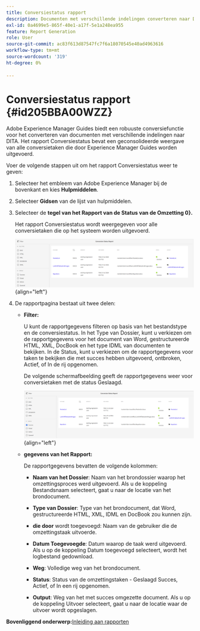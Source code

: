 ```yaml
---
title: Conversiestatus rapport
description: Documenten met verschillende indelingen converteren naar DITA in AEM Guides. Leer hoe u filters toevoegt en een statusrapport voor conversie weergeeft.
exl-id: 0a4699e5-865f-40e1-a17f-5e1a248ea955
feature: Report Generation
role: User
source-git-commit: ac83f613d87547fc7f6a18070545e40ad4963616
workflow-type: tm+mt
source-wordcount: '319'
ht-degree: 0%

---
```


# Conversiestatus rapport {#id205BBA00WZZ}

Adobe Experience Manager Guides biedt een robuuste conversiefunctie voor het converteren van documenten met verschillende indelingen naar DITA. Het rapport Conversiestatus bevat een geconsolideerde weergave van alle conversietaken die door Experience Manager Guides worden uitgevoerd.

Voer de volgende stappen uit om het rapport Conversiestatus weer te geven:

1. Selecteer het embleem van Adobe Experience Manager bij de bovenkant en kies **Hulpmiddelen**.

1. Selecteer **Gidsen** van de lijst van hulpmiddelen.

1. Selecteer de **tegel van het Rapport van de Status van de Omzetting 0&rbrace;.**

   Het rapport Conversiestatus wordt weergegeven voor alle conversietaken die op het systeem worden uitgevoerd.

   ![](images/conversion-status-report-new.png){align="left"}

1. De rapportpagina bestaat uit twee delen:

   - **Filter:**

     U kunt de rapportgegevens filteren op basis van het bestandstype en de conversiestatus. In het Type van Dossier, kunt u verkiezen om de rapportgegevens voor het document van Word, gestructureerde HTML, XML, DocBook en het type IDML van documenten te bekijken. In de Status, kunt u verkiezen om de rapportgegevens voor taken te bekijken die met succes hebben uitgevoerd, ontbroken, Actief, of In de rij opgenomen.

     De volgende schermafbeelding geeft de rapportgegevens weer voor conversietaken met de status Geslaagd.

     ![](images/conversion-report-failed-active-queued-new.png){align="left"}

   - **gegevens van het Rapport:**

     De rapportgegevens bevatten de volgende kolommen:

      - **Naam van het Dossier**: Naam van het brondossier waarop het omzettingsproces werd uitgevoerd. Als u de koppeling Bestandsnaam selecteert, gaat u naar de locatie van het brondocument.

      - **Type van Dossier**: Type van het brondocument, dat Word, gestructureerde HTML, XML, IDML en DocBook zou kunnen zijn.

      - **die door** wordt toegevoegd: Naam van de gebruiker die de omzettingstaak uitvoerde.

      - **Datum Toegevoegde**: Datum waarop de taak werd uitgevoerd. Als u op de koppeling Datum toegevoegd selecteert, wordt het logbestand gedownload.

      - **Weg**: Volledige weg van het brondocument.

      - **Status**: Status van de omzettingstaken - Geslaagd Succes, Actief, of In een rij opgenomen.

      - **Output**: Weg van het met succes omgezette document. Als u op de koppeling Uitvoer selecteert, gaat u naar de locatie waar de uitvoer wordt opgeslagen.


**Bovenliggend onderwerp:**&#x200B;[ Inleiding aan rapporten ](reports-intro.md)
